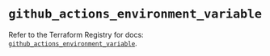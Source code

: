 # `github_actions_environment_variable`

Refer to the Terraform Registry for docs: [`github_actions_environment_variable`](https://registry.terraform.io/providers/integrations/github/6.3.0/docs/resources/actions_environment_variable).
